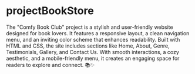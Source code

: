 # projectBookStore
The "Comfy Book Club" project is a stylish and user-friendly website designed for book lovers. It features a responsive layout, a clean navigation menu, and an inviting color scheme that enhances readability. Built with HTML and CSS, the site includes sections like Home, About, Genre, Testimonials, Gallery, and Contact Us. With smooth interactions, a cozy aesthetic, and a mobile-friendly menu, it creates an engaging space for readers to explore and connect. 📚✨
